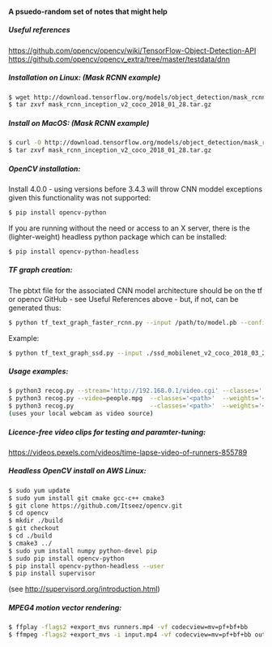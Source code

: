 #### A psuedo-random set of notes that might help

##### Useful references

https://github.com/opencv/opencv/wiki/TensorFlow-Object-Detection-API
https://github.com/opencv/opencv_extra/tree/master/testdata/dnn

##### Installation on Linux: (Mask RCNN example) 

```sh
$ wget http://download.tensorflow.org/models/object_detection/mask_rcnn_inception_v2_coco_2018_01_28.tar.gz
$ tar zxvf mask_rcnn_inception_v2_coco_2018_01_28.tar.gz
```

##### Install on MacOS: (Mask RCNN example)

```sh
$ curl -O http://download.tensorflow.org/models/object_detection/mask_rcnn_inception_v2_coco_2018_01_28.tar.gz
$ tar zxvf mask_rcnn_inception_v2_coco_2018_01_28.tar.gz
```

##### OpenCV installation:

Install 4.0.0 - using versions before 3.4.3 will throw CNN moddel exceptions given this functionality was not supported:

```sh
$ pip install opencv-python
```

If you are running without the need or access to an X server, there is the (lighter-weight) headless python package which can be installed:

```sh
$ pip install opencv-python-headless
```

##### TF graph creation:

The pbtxt file for the associated CNN model architecture should be on the tf or opencv GitHub - see Useful References above - but, if not, can be generated thus:

```sh
$ python tf_text_graph_faster_rcnn.py --input /path/to/model.pb --config /path/to/example.config --output /path/to/graph.pbtxt
```

Example:

```sh
$ python tf_text_graph_ssd.py --input ./ssd_mobilenet_v2_coco_2018_03_29/frozen_inference_graph.pb --config ./ssd_mobilenet_v2_coco.config --output ./ssd_mobilenet_v2_coco_2019_01_28.pbtxt
```

##### Usage examples:

```sh
$ python3 recog.py --stream='http://192.168.0.1/video.cgi' --classes='./models/yolo3/yolo3.classes' --weights='./models/yolo3/yolo3.weights' --model='./models/yolo3/yolo3.cfg' 
$ python3 recog.py --video=people.mpg  --classes='<path>'  --weights='<path>'  --model='<path>'
$ python3 recog.py                     --classes='<path>'  --weights='<path>'  --model='<path>'
(uses your local webcam as video source)
```

##### Licence-free video clips for testing and paramter-tuning:

https://videos.pexels.com/videos/time-lapse-video-of-runners-855789


##### Headless OpenCV install on AWS Linux:

```sh
$ sudo yum update
$ sudo yum install git cmake gcc-c++ cmake3
$ git clone https://github.com/Itseez/opencv.git
$ cd opencv
$ mkdir ./build
$ git checkout
$ cd ./build
$ cmake3 ../
$ sudo yum install numpy python-devel pip
$ sudo pip install opencv-python
$ pip install opencv-python-headless --user
$ pip install supervisor
```

(see http://supervisord.org/introduction.html)


##### MPEG4 motion vector rendering:

```sh
$ ffplay -flags2 +export_mvs runners.mp4 -vf codecview=mv=pf+bf+bb
$ ffmpeg -flags2 +export_mvs -i input.mp4 -vf codecview=mv=pf+bf+bb output.mp4
```